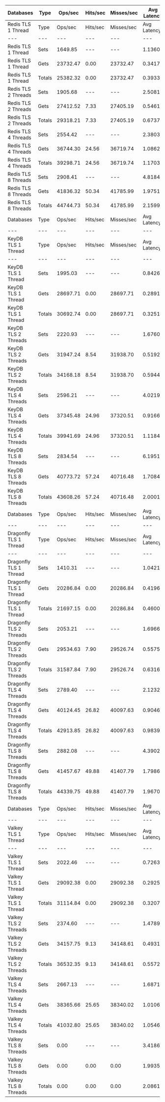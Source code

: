 | Databases | Type | Ops/sec | Hits/sec | Misses/sec | Avg Latency | p50 Latency | p99 Latency | p99.9 Latency | KB/sec |
| --- | --- | --- | --- | --- | --- | --- | --- | --- | --- |
| Redis TLS 1 Thread | Type | Ops/sec | Hits/sec | Misses/sec | Avg Latency | p50 Latency | p99 Latency | p99.9 Latency | KB/sec |
| --- | --- | --- | --- | --- | --- | --- | --- | --- | --- |
Redis TLS 1 Thread | Sets | 1649.85 | --- | --- | 1.13606 | 0.32700 | 15.74300 | 17.15100 | 78.92 |
Redis TLS 1 Thread | Gets | 23732.47 | 0.00 | 23732.47 | 0.34172 | 0.33500 | 0.59900 | 0.69500 | 903.76 |
Redis TLS 1 Thread | Totals | 25382.32 | 0.00 | 23732.47 | 0.39335 | 0.33500 | 0.66300 | 14.39900 | 982.68 |
Redis TLS 2 Threads | Sets | 1905.68 | --- | --- | 2.50815 | 0.55100 | 33.02300 | 37.37500 | 91.17 |
Redis TLS 2 Threads | Gets | 27412.52 | 7.33 | 27405.19 | 0.54619 | 0.53500 | 1.04700 | 1.30300 | 1043.90 |
Redis TLS 2 Threads | Totals | 29318.21 | 7.33 | 27405.19 | 0.67372 | 0.53500 | 1.11100 | 32.76700 | 1135.07 |
Redis TLS 4 Threads | Sets | 2554.42 | --- | --- | 2.38038 | 0.98300 | 37.88700 | 42.75100 | 122.20 |
Redis TLS 4 Threads | Gets | 36744.30 | 24.56 | 36719.74 | 1.08627 | 0.95100 | 3.93500 | 5.75900 | 1399.28 |
Redis TLS 4 Threads | Totals | 39298.71 | 24.56 | 36719.74 | 1.17039 | 0.95100 | 4.28700 | 34.30300 | 1521.48 |
Redis TLS 8 Threads | Sets | 2908.41 | --- | --- | 4.81849 | 1.87900 | 90.11100 | 99.32700 | 139.15 |
Redis TLS 8 Threads | Gets | 41836.32 | 50.34 | 41785.99 | 1.97518 | 1.79900 | 5.43900 | 6.46300 | 1593.34 |
Redis TLS 8 Threads | Totals | 44744.73 | 50.34 | 41785.99 | 2.15999 | 1.79900 | 5.75900 | 82.94300 | 1732.50 |
| Databases | Type | Ops/sec | Hits/sec | Misses/sec | Avg Latency | p50 Latency | p99 Latency | p99.9 Latency | KB/sec |
| --- | --- | --- | --- | --- | --- | --- | --- | --- | --- |
| KeyDB TLS 1 Thread | Type | Ops/sec | Hits/sec | Misses/sec | Avg Latency | p50 Latency | p99 Latency | p99.9 Latency | KB/sec |
| --- | --- | --- | --- | --- | --- | --- | --- | --- | --- |
KeyDB TLS 1 Thread | Sets | 1995.03 | --- | --- | 0.84268 | 0.29500 | 12.47900 | 13.69500 | 95.44 |
KeyDB TLS 1 Thread | Gets | 28697.71 | 0.00 | 28697.71 | 0.28914 | 0.27900 | 0.51900 | 0.76700 | 1092.84 |
KeyDB TLS 1 Thread | Totals | 30692.74 | 0.00 | 28697.71 | 0.32512 | 0.28700 | 0.59100 | 10.94300 | 1188.28 |
KeyDB TLS 2 Threads | Sets | 2220.93 | --- | --- | 1.67609 | 0.50300 | 23.16700 | 27.26300 | 106.25 |
KeyDB TLS 2 Threads | Gets | 31947.24 | 8.54 | 31938.70 | 0.51922 | 0.47900 | 1.63900 | 2.38300 | 1216.59 |
KeyDB TLS 2 Threads | Totals | 34168.18 | 8.54 | 31938.70 | 0.59441 | 0.47900 | 1.83100 | 23.03900 | 1322.84 |
KeyDB TLS 4 Threads | Sets | 2596.21 | --- | --- | 4.02196 | 0.92700 | 67.58300 | 72.19100 | 124.20 |
KeyDB TLS 4 Threads | Gets | 37345.48 | 24.96 | 37320.51 | 0.91664 | 0.87100 | 2.07900 | 2.84700 | 1422.17 |
KeyDB TLS 4 Threads | Totals | 39941.69 | 24.96 | 37320.51 | 1.11848 | 0.87900 | 2.27100 | 62.97500 | 1546.38 |
KeyDB TLS 8 Threads | Sets | 2834.54 | --- | --- | 6.19510 | 1.61500 | 96.25500 | 112.63900 | 135.62 |
KeyDB TLS 8 Threads | Gets | 40773.72 | 57.24 | 40716.48 | 1.70849 | 1.57500 | 4.47900 | 5.53500 | 1552.91 |
KeyDB TLS 8 Threads | Totals | 43608.26 | 57.24 | 40716.48 | 2.00012 | 1.57500 | 4.83100 | 88.06300 | 1688.53 |
| Databases | Type | Ops/sec | Hits/sec | Misses/sec | Avg Latency | p50 Latency | p99 Latency | p99.9 Latency | KB/sec |
| --- | --- | --- | --- | --- | --- | --- | --- | --- | --- |
| Dragonfly TLS 1 Thread | Type | Ops/sec | Hits/sec | Misses/sec | Avg Latency | p50 Latency | p99 Latency | p99.9 Latency | KB/sec |
| --- | --- | --- | --- | --- | --- | --- | --- | --- | --- |
Dragonfly TLS 1 Thread | Sets | 1410.31 | --- | --- | 1.04212 | 0.41500 | 13.24700 | 15.55100 | 67.46 |
Dragonfly TLS 1 Thread | Gets | 20286.84 | 0.00 | 20286.84 | 0.41961 | 0.39900 | 0.90300 | 1.20700 | 772.55 |
Dragonfly TLS 1 Thread | Totals | 21697.15 | 0.00 | 20286.84 | 0.46007 | 0.39900 | 0.99100 | 12.03100 | 840.01 |
Dragonfly TLS 2 Threads | Sets | 2053.21 | --- | --- | 1.69663 | 0.56700 | 24.44700 | 35.07100 | 98.23 |
Dragonfly TLS 2 Threads | Gets | 29534.63 | 7.90 | 29526.74 | 0.55758 | 0.52700 | 1.16700 | 1.46300 | 1124.72 |
Dragonfly TLS 2 Threads | Totals | 31587.84 | 7.90 | 29526.74 | 0.63162 | 0.52700 | 1.23100 | 22.01500 | 1222.94 |
Dragonfly TLS 4 Threads | Sets | 2789.40 | --- | --- | 2.12328 | 0.87900 | 25.72700 | 29.82300 | 133.45 |
Dragonfly TLS 4 Threads | Gets | 40124.45 | 26.82 | 40097.63 | 0.90469 | 0.85500 | 2.03900 | 3.45500 | 1528.00 |
Dragonfly TLS 4 Threads | Totals | 42913.85 | 26.82 | 40097.63 | 0.98390 | 0.85500 | 2.25500 | 23.42300 | 1661.44 |
Dragonfly TLS 8 Threads | Sets | 2882.08 | --- | --- | 4.39022 | 1.72700 | 69.11900 | 77.82300 | 137.89 |
Dragonfly TLS 8 Threads | Gets | 41457.67 | 49.88 | 41407.79 | 1.79863 | 1.63900 | 4.76700 | 10.81500 | 1578.92 |
Dragonfly TLS 8 Threads | Totals | 44339.75 | 49.88 | 41407.79 | 1.96708 | 1.64700 | 5.50300 | 55.03900 | 1716.82 |
| Databases | Type | Ops/sec | Hits/sec | Misses/sec | Avg Latency | p50 Latency | p99 Latency | p99.9 Latency | KB/sec |
| --- | --- | --- | --- | --- | --- | --- | --- | --- | --- |
| Valkey TLS 1 Thread | Type | Ops/sec | Hits/sec | Misses/sec | Avg Latency | p50 Latency | p99 Latency | p99.9 Latency | KB/sec |
| --- | --- | --- | --- | --- | --- | --- | --- | --- | --- |
Valkey TLS 1 Thread | Sets | 2022.46 | --- | --- | 0.72631 | 0.30300 | 9.66300 | 10.36700 | 96.75 |
Valkey TLS 1 Thread | Gets | 29092.38 | 0.00 | 29092.38 | 0.29251 | 0.28700 | 0.50300 | 0.62300 | 1107.87 |
Valkey TLS 1 Thread | Totals | 31114.84 | 0.00 | 29092.38 | 0.32071 | 0.28700 | 0.52700 | 8.70300 | 1204.62 |
Valkey TLS 2 Threads | Sets | 2374.60 | --- | --- | 1.47895 | 0.48700 | 20.60700 | 23.03900 | 113.60 |
Valkey TLS 2 Threads | Gets | 34157.75 | 9.13 | 34148.61 | 0.49318 | 0.47100 | 1.31900 | 2.91100 | 1300.77 |
Valkey TLS 2 Threads | Totals | 36532.35 | 9.13 | 34148.61 | 0.55726 | 0.47100 | 2.52700 | 19.32700 | 1414.37 |
Valkey TLS 4 Threads | Sets | 2667.13 | --- | --- | 1.68719 | 0.95900 | 21.50300 | 25.98300 | 127.60 |
Valkey TLS 4 Threads | Gets | 38365.66 | 25.65 | 38340.02 | 1.01065 | 0.92700 | 3.67900 | 4.31900 | 1461.02 |
Valkey TLS 4 Threads | Totals | 41032.80 | 25.65 | 38340.02 | 1.05463 | 0.92700 | 3.85500 | 18.55900 | 1588.62 |
Valkey TLS 8 Threads | Sets | 0.00 | --- | --- | 3.41867 | 1.87900 | 45.82300 | 54.78300 | 0.00 |
Valkey TLS 8 Threads | Gets | 0.00 | 0.00 | 0.00 | 1.99356 | 1.82300 | 5.05500 | 9.21500 | 0.00 |
Valkey TLS 8 Threads | Totals | 0.00 | 0.00 | 0.00 | 2.08619 | 1.82300 | 5.43900 | 39.16700 | 0.00 |
